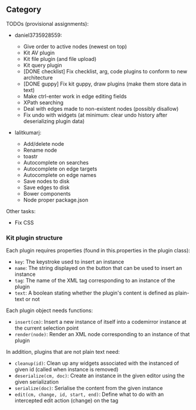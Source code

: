 ## Category

TODOs (provisional assignments):

* daniel3735928559:
  * Give order to active nodes (newest on top)
  * Kit AV plugin
  * Kit file plugin (and file upload)
  * Kit query plugin
  * [DONE checklist] Fix checklist, arg, code plugins to conform to new architecture 
  * [DONE guppy] Fix kit guppy, draw plugins (make them store data in text)
  * Make ctrl-enter work in edge editing fields
  * XPath searching  
  * Deal with edges made to non-existent nodes (possibly disallow)
  * Fix undo with widgets (at minimum: clear undo history after deserializing plugin data)

* lalitkumarj:
  * Add/delete node
  * Rename node
  * toastr
  * Autocomplete on searches
  * Autocomplete on edge targets
  * Autocomplete on edge names
  * Save nodes to disk
  * Save edges to disk
  * Bower components
  * Node proper package.json

Other tasks:

* Fix CSS

### Kit plugin structure

Each plugin requires properties (found in this.properties in the plugin class):
* `key`: The keystroke used to insert an instance
* `name`: The string displayed on the button that can be used to insert an instance
* `tag`: The name of the XML tag corresponding to an instance of the plugin
* `text`: A boolean stating whether the plugin's content is defined as plain-text or not

Each plugin object needs functions:
* `insert(cm)`: Insert a new instance of itself into a codemirror instance at the current selection point
* `render(node)`: Render an XML node corresponding to an instance of that plugin

In addition, plugins that are not plain text need:
* `cleanup(id)`: Clean up any widgets associated with the instanced of given id (called when instance is removed)
* `deserialize(cm, doc)`: Create an instance in the given editor using the given serialization
* `serialize(doc)`: Serialise the content from the given instance
* `edit(cm, change, id, start, end)`: Define what to do with an intercepted edit action (change) on the tag
